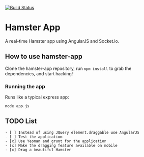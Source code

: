[![Build Status](https://travis-ci.org/alfirin/hamsterApp.png)](https://travis-ci.org/alfirin/hamsterApp)

Hamster App
======================

A real-time Hamster app using AngularJS and Socket.io.

## How to use hamster-app

Clone the hamster-app repository, run `npm install` to grab the dependencies, and start hacking!

### Running the app

Runs like a typical express app:

    node app.js

## TODO List

    - [ ] Instead of using JQuery element.draggable use AngularJS
    - [ ] Test the application
    - [x] Use Yeoman and grunt for the application
    - [x] Make the dragging feature available on mobile
    - [x] Drag a beautiful Hamster